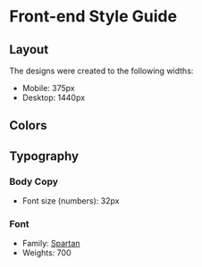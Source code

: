 # Front-end Style Guide

## Layout

The designs were created to the following widths:

- Mobile: 375px
- Desktop: 1440px

## Colors



## Typography

### Body Copy

- Font size (numbers): 32px

### Font

- Family: [Spartan](https://fonts.google.com/specimen/Spartan)
- Weights: 700
